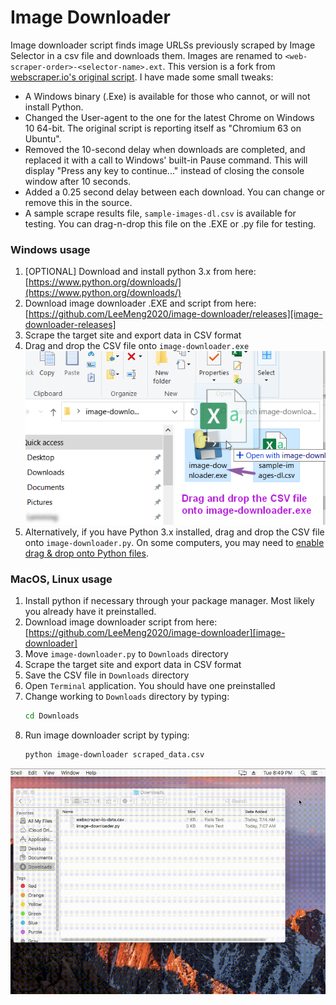 # Image Downloader

Image downloader script finds image URLSs previously scraped by Image Selector in a csv file and downloads them. Images are renamed to `<web-scraper-order>-<selector-name>.ext`. This version is a fork from [webscraper.io's original script](https://github.com/webscraperio/image-downloader). I have made some small tweaks:

- A Windows binary (.Exe) is available for those who cannot, or will not install Python.
- Changed the User-agent to the one for the latest Chrome on Windows 10 64-bit. The original script is reporting itself as "Chromium 63 on Ubuntu".
- Removed the 10-second delay when downloads are completed, and replaced it with a call to Windows' built-in Pause command. This will display "Press any key to continue..." instead of closing the console window after 10 seconds.
- Added a 0.25 second delay between each download. You can change or remove this in the source.
- A sample scrape results file, `sample-images-dl.csv` is available for testing. You can drag-n-drop this file on the .EXE or .py file for testing.

### Windows usage

1. \[OPTIONAL\] Download and install python 3.x from here:
[https://www.python.org/downloads/](https://www.python.org/downloads/)
2. Download image downloader .EXE and script from here:
[https://github.com/LeeMeng2020/image-downloader/releases][image-downloader-releases]
3. Scrape the target site and export data in CSV format
4. Drag and drop the CSV file onto `image-downloader.exe`
![Fig. 1: Windows image download][windows-exe-drag-n-drop]
5. Alternatively, if you have Python 3.x installed, drag and drop the CSV file onto `image-downloader.py`. On some computers, you may need to [enable drag & drop onto Python files](https://youtu.be/JrksuHFYrRE).

### MacOS, Linux usage

1. Install python if necessary through your package manager. Most likely you already have it preinstalled.
2. Download image downloader script from here:
[https://github.com/LeeMeng2020/image-downloader][image-downloader]
3. Move `image-downloader.py` to `Downloads` directory
4. Scrape the target site and export data in CSV format
5. Save the CSV file in `Downloads` directory
6. Open `Terminal` application. You should have one preinstalled
7. Change working to `Downloads` directory by typing:
    ```bash
    cd Downloads
    ```
8. Run image downloader script by typing:
    ````bash
    python image-downloader scraped_data.csv
    ````

![Fig. 2: macOS image download][osx-image-download-script]

 [windows-exe-drag-n-drop]: docs/images/win-drag-n-drop.png
 [windows-image-download-script]: docs/images/win-image-downloader.gif?raw=true
 [osx-image-download-script]: docs/images/osx-image-downloader.gif?raw=true
 [image-downloader-releases]: https://github.com/LeeMeng2020/image-downloader/releases
 [image-downloader]: https://github.com/LeeMeng2020/image-downloader
 
